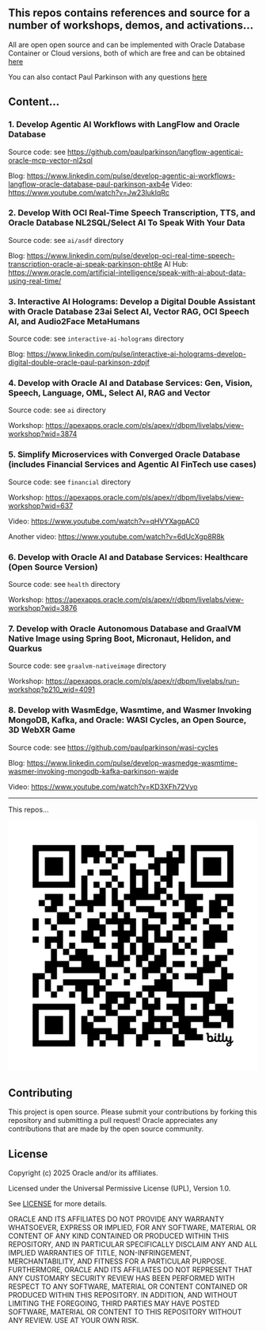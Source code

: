 ## This repos contains references and source for a number of workshops, demos, and activations...

All are open open source and can be implemented with Oracle Database Container or Cloud versions, both of which are free and can be obtained [here](https://bit.ly/langflow_oracledatabase)

You can also contact Paul Parkinson with any questions [here](https://www.linkedin.com/in/pauldparkinson/)


## Content...


### 1. Develop Agentic AI Workflows with LangFlow and Oracle Database
Source code: see https://github.com/paulparkinson/langflow-agenticai-oracle-mcp-vector-nl2sql

Blog: https://www.linkedin.com/pulse/develop-agentic-ai-workflows-langflow-oracle-database-paul-parkinson-axb4e
Video: https://www.youtube.com/watch?v=Jw23lukIqRc


### 2. Develop With OCI Real-Time Speech Transcription, TTS, and Oracle Database NL2SQL/Select AI To Speak With Your Data
Source code: see `ai/asdf` directory

Blog: https://www.linkedin.com/pulse/develop-oci-real-time-speech-transcription-oracle-ai-speak-parkinson-pht8e
AI Hub: https://www.oracle.com/artificial-intelligence/speak-with-ai-about-data-using-real-time/

### 3. Interactive AI Holograms: Develop a Digital Double Assistant with Oracle Database 23ai Select AI, Vector RAG, OCI Speech AI, and Audio2Face MetaHumans
Source code: see `interactive-ai-holograms` directory

Blog: https://www.linkedin.com/pulse/interactive-ai-holograms-develop-digital-double-oracle-paul-parkinson-zdpjf


### 4. Develop with Oracle AI and Database Services: Gen, Vision, Speech, Language, OML, Select AI, RAG and Vector
Source code: see `ai` directory

Workshop: https://apexapps.oracle.com/pls/apex/r/dbpm/livelabs/view-workshop?wid=3874


### 5. Simplify Microservices with Converged Oracle Database (includes Financial Services and Agentic AI FinTech use cases)
Source code: see `financial` directory

Workshop: https://apexapps.oracle.com/pls/apex/r/dbpm/livelabs/view-workshop?wid=637

Video: https://www.youtube.com/watch?v=qHVYXagpAC0

Another video: https://www.youtube.com/watch?v=6dUcXgp8R8k


### 6. Develop with Oracle AI and Database Services: Healthcare (Open Source Version)
Source code: see `health` directory

Workshop: https://apexapps.oracle.com/pls/apex/r/dbpm/livelabs/view-workshop?wid=3876


### 7. Develop with Oracle Autonomous Database and GraalVM Native Image using Spring Boot, Micronaut, Helidon, and Quarkus
Source code: see `graalvm-nativeimage` directory

Workshop: https://apexapps.oracle.com/pls/apex/r/dbpm/livelabs/run-workshop?p210_wid=4091


### 8. Develop with WasmEdge, Wasmtime, and Wasmer Invoking MongoDB, Kafka, and Oracle: WASI Cycles, an Open Source, 3D WebXR Game
Source code: see https://github.com/paulparkinson/wasi-cycles

Blog: https://www.linkedin.com/pulse/develop-wasmedge-wasmtime-wasmer-invoking-mongodb-kafka-parkinson-wajde

Video: https://www.youtube.com/watch?v=KD3XFh72Vyo


___________

This repos...

![Oracle AI for Sustainable Development](bit.ly_pauloracledev.png)

## Contributing
This project is open source.  Please submit your contributions by forking this repository and submitting a pull request!  Oracle appreciates any contributions that are made by the open source community.

## License
Copyright (c) 2025 Oracle and/or its affiliates.

Licensed under the Universal Permissive License (UPL), Version 1.0.

See [LICENSE](LICENSE) for more details.

ORACLE AND ITS AFFILIATES DO NOT PROVIDE ANY WARRANTY WHATSOEVER, EXPRESS OR IMPLIED, FOR ANY SOFTWARE, MATERIAL OR CONTENT OF ANY KIND CONTAINED OR PRODUCED WITHIN THIS REPOSITORY, AND IN PARTICULAR SPECIFICALLY DISCLAIM ANY AND ALL IMPLIED WARRANTIES OF TITLE, NON-INFRINGEMENT, MERCHANTABILITY, AND FITNESS FOR A PARTICULAR PURPOSE.  FURTHERMORE, ORACLE AND ITS AFFILIATES DO NOT REPRESENT THAT ANY CUSTOMARY SECURITY REVIEW HAS BEEN PERFORMED WITH RESPECT TO ANY SOFTWARE, MATERIAL OR CONTENT CONTAINED OR PRODUCED WITHIN THIS REPOSITORY. IN ADDITION, AND WITHOUT LIMITING THE FOREGOING, THIRD PARTIES MAY HAVE POSTED SOFTWARE, MATERIAL OR CONTENT TO THIS REPOSITORY WITHOUT ANY REVIEW. USE AT YOUR OWN RISK. 
